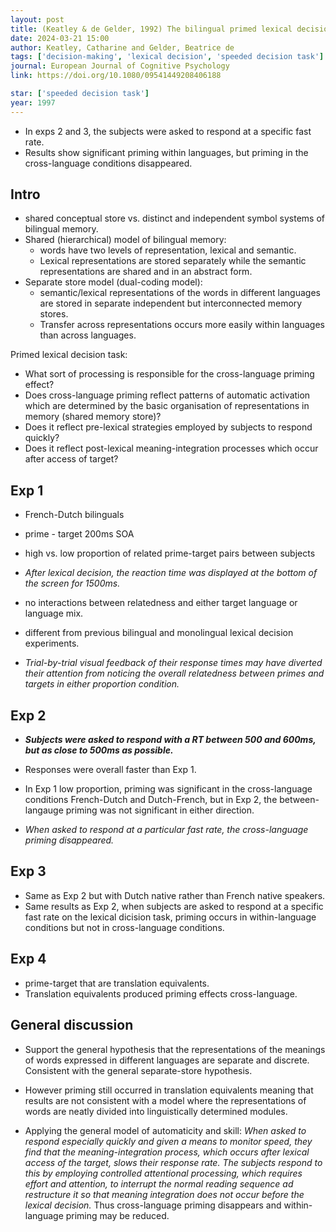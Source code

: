 ```yaml
---
layout: post
title: (Keatley & de Gelder, 1992) The bilingual primed lexical decision task - Cross-language priming disappears with speeded responses
date: 2024-03-21 15:00
author: Keatley, Catharine and Gelder, Beatrice de
tags: ['decision-making', 'lexical decision', 'speeded decision task']
journal: European Journal of Cognitive Psychology
link: https://doi.org/10.1080/09541449208406188

star: ['speeded decision task']
year: 1997
---
```


- In exps 2 and 3, the subjects were asked to respond at a specific fast rate.
- Results show significant priming within languages, but priming in the cross-language conditions disappeared. 

## Intro

- shared conceptual store vs. distinct and independent symbol systems of bilingual memory.
- Shared (hierarchical) model of bilingual memory:
    - words have two levels of representation, lexical and semantic. 
    - Lexical representations are stored separately while the semantic representations are shared and in an abstract form. 
- Separate store model (dual-coding model):
    - semantic/lexical representations of the words in different languages are stored in separate independent but interconnected memory stores.
    - Transfer across representations occurs more easily within languages than across languages.

Primed lexical decision task:
- What sort of processing is responsible for the cross-language priming effect?
- Does cross-language priming reflect patterns of automatic activation which are determined by the basic organisation of representations in memory (shared memory store)?
- Does it reflect pre-lexical strategies employed by subjects to respond quickly?
- Does it reflect post-lexical meaning-integration processes which occur after access of target?

## Exp 1

- French-Dutch bilinguals
- prime - target 200ms SOA
- high vs. low proportion of related prime-target pairs between subjects
- *After lexical decision, the reaction time was displayed at the bottom of the screen for 1500ms.*

- no interactions between relatedness and either target language or language mix. 
- different from previous bilingual and monolingual lexical decision experiments.
- *Trial-by-trial visual feedback of their response times may have diverted their attention from noticing the overall relatedness between primes and targets in either proportion condition.*

## Exp 2

- ***Subjects were asked to respond with a RT between 500 and 600ms, but as close to 500ms as possible.***

- Responses were overall faster than Exp 1. 
- In Exp 1 low proportion, priming was significant in the cross-language conditions French-Dutch and Dutch-French, but in Exp 2, the between-langauge priming was not significant in either direction. 
- *When asked to respond at a particular fast rate, the cross-language priming disappeared.*

## Exp 3

- Same as Exp 2 but with Dutch native rather than French native speakers.
- Same results as Exp 2, when subjects are asked to respond at a specific fast rate on the lexical dicision task, priming occurs in within-language conditions but not in cross-language conditions. 

## Exp 4

- prime-target that are translation equivalents.
- Translation equivalents produced priming effects cross-language. 

## General discussion

- Support the general hypothesis that the representations of the meanings of words expressed in different languages are separate and discrete. Consistent with the general separate-store hypothesis. 
- However priming still occurred in translation equivalents meaning that results are not consistent with a model where the representations of words are neatly divided into linguistically determined modules. 

- Applying the general model of automaticity and skill: *When asked to respond especially quickly and given a means to monitor speed, they find that the meaning-integration process, which occurs after lexical access of the target, slows their response rate. The subjects respond to this by employing controlled attentional processing, which requires effort and attention, to interrupt the normal reading sequence ad restructure it so that meaning integration does not occur before the lexical decision.* Thus cross-language priming disappears and within-language priming may be reduced. 